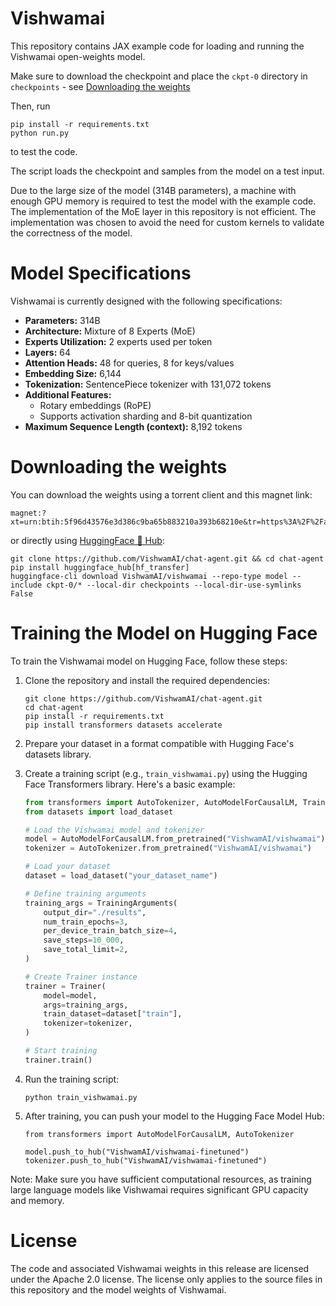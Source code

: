 # Vishwamai

This repository contains JAX example code for loading and running the Vishwamai open-weights model.

Make sure to download the checkpoint and place the `ckpt-0` directory in `checkpoints` - see [Downloading the weights](#downloading-the-weights)

Then, run

```shell
pip install -r requirements.txt
python run.py
```

to test the code.

The script loads the checkpoint and samples from the model on a test input.

Due to the large size of the model (314B parameters), a machine with enough GPU memory is required to test the model with the example code.
The implementation of the MoE layer in this repository is not efficient. The implementation was chosen to avoid the need for custom kernels to validate the correctness of the model.

# Model Specifications

Vishwamai is currently designed with the following specifications:

- **Parameters:** 314B
- **Architecture:** Mixture of 8 Experts (MoE)
- **Experts Utilization:** 2 experts used per token
- **Layers:** 64
- **Attention Heads:** 48 for queries, 8 for keys/values
- **Embedding Size:** 6,144
- **Tokenization:** SentencePiece tokenizer with 131,072 tokens
- **Additional Features:**
  - Rotary embeddings (RoPE)
  - Supports activation sharding and 8-bit quantization
- **Maximum Sequence Length (context):** 8,192 tokens

# Downloading the weights

You can download the weights using a torrent client and this magnet link:

```
magnet:?xt=urn:btih:5f96d43576e3d386c9ba65b883210a393b68210e&tr=https%3A%2F%2Facademictorrents.com%2Fannounce.php&tr=udp%3A%2F%2Ftracker.coppersurfer.tk%3A6969&tr=udp%3A%2F%2Ftracker.opentrackr.org%3A1337%2Fannounce
```

or directly using [HuggingFace 🤗 Hub](https://huggingface.co/VishwamAI/vishwamai):
```
git clone https://github.com/VishwamAI/chat-agent.git && cd chat-agent
pip install huggingface_hub[hf_transfer]
huggingface-cli download VishwamAI/vishwamai --repo-type model --include ckpt-0/* --local-dir checkpoints --local-dir-use-symlinks False
```

# Training the Model on Hugging Face

To train the Vishwamai model on Hugging Face, follow these steps:

1. Clone the repository and install the required dependencies:
   ```
   git clone https://github.com/VishwamAI/chat-agent.git
   cd chat-agent
   pip install -r requirements.txt
   pip install transformers datasets accelerate
   ```

2. Prepare your dataset in a format compatible with Hugging Face's datasets library.

3. Create a training script (e.g., `train_vishwamai.py`) using the Hugging Face Transformers library. Here's a basic example:

   ```python
   from transformers import AutoTokenizer, AutoModelForCausalLM, TrainingArguments, Trainer
   from datasets import load_dataset

   # Load the Vishwamai model and tokenizer
   model = AutoModelForCausalLM.from_pretrained("VishwamAI/vishwamai")
   tokenizer = AutoTokenizer.from_pretrained("VishwamAI/vishwamai")

   # Load your dataset
   dataset = load_dataset("your_dataset_name")

   # Define training arguments
   training_args = TrainingArguments(
       output_dir="./results",
       num_train_epochs=3,
       per_device_train_batch_size=4,
       save_steps=10_000,
       save_total_limit=2,
   )

   # Create Trainer instance
   trainer = Trainer(
       model=model,
       args=training_args,
       train_dataset=dataset["train"],
       tokenizer=tokenizer,
   )

   # Start training
   trainer.train()
   ```

4. Run the training script:
   ```
   python train_vishwamai.py
   ```

5. After training, you can push your model to the Hugging Face Model Hub:
   ```
   from transformers import AutoModelForCausalLM, AutoTokenizer

   model.push_to_hub("VishwamAI/vishwamai-finetuned")
   tokenizer.push_to_hub("VishwamAI/vishwamai-finetuned")
   ```

Note: Make sure you have sufficient computational resources, as training large language models like Vishwamai requires significant GPU capacity and memory.

# License

The code and associated Vishwamai weights in this release are licensed under the
Apache 2.0 license. The license only applies to the source files in this
repository and the model weights of Vishwamai.